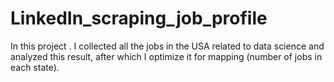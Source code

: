 # LinkedIn_scraping_job_profile
 In this project . I collected all the jobs in the USA related to data science and analyzed this result, after which I optimize it for mapping (number of jobs in each state).
